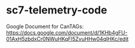 # sc7-telemetry-code

Google Document for CanTAGs:
 https://docs.google.com/document/d/1KHb4gFU-01AxH5zbdxCr0NWuHKqFl5ZvuHHw04qlHKc/edit
